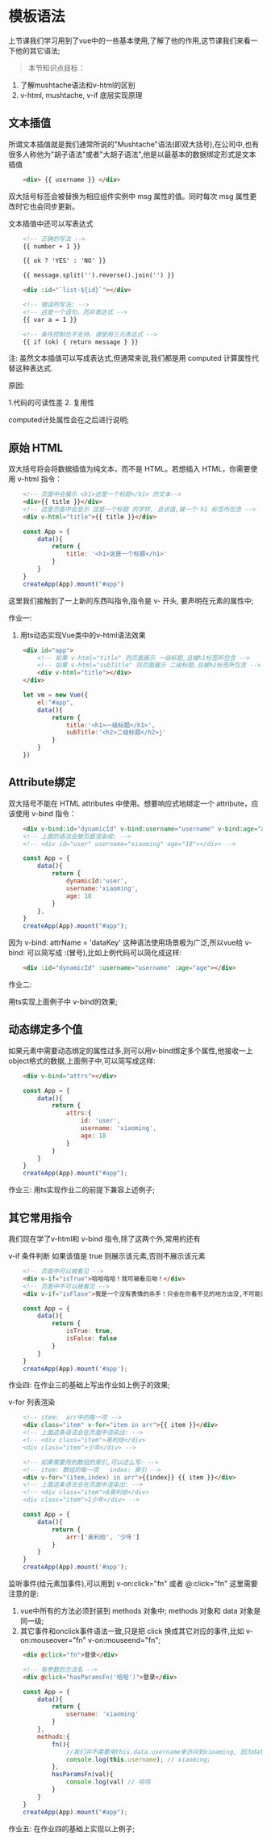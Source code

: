# 模板语法
上节课我们学习用到了vue中的一些基本使用,了解了他的作用,这节课我们来看一下他的其它语法;

> 本节知识点目标：
1. 了解mushtache语法和v-html的区别
2. v-html, mushtache, v-if 底层实现原理

## 文本插值
所谓文本插值就是我们通常所说的"Mushtache"语法(即双大括号),在公司中,也有很多人称他为"胡子语法"或者"大胡子语法",他是以最基本的数据绑定形式是文本插值
```html
    <div> {{ username }} </div>
```
双大括号标签会被替换为相应组件实例中 msg 属性的值。同时每次 msg 属性更改时它也会同步更新。

文本插值中还可以写表达式
```html
    <!-- 正确的写法 -->
    {{ number + 1 }}

    {{ ok ? 'YES' : 'NO' }}

    {{ message.split('').reverse().join('') }}

    <div :id="`list-${id}`"></div>

    <!-- 错误的写法: -->
    <!-- 这是一个语句，而非表达式 -->
    {{ var a = 1 }}

    <!-- 条件控制也不支持，请使用三元表达式 -->
    {{ if (ok) { return message } }}
```
注: 虽然文本插值可以写成表达式,但通常来说,我们都是用 computed 计算属性代替这种表达式.

原因: 

1.代码的可读性差 2. 复用性

computed计处属性会在之后进行说明;


## 原始 HTML
双大括号将会将数据插值为纯文本，而不是 HTML。若想插入 HTML，你需要使用 v-html 指令：
```html
    <!-- 页面中会展示 <h1>这是一个标题</h1> 的文本-->
    <div>{{ title }}</div>
    <!-- 这里页面中会显示 这是一个标题 的字样, 且该值,被一个 h1 标签所包含 -->
    <div v-html="title">{{ title }}</div>
```
```javascript
    const App = {
        data(){
            return {
                title: '<h1>这是一个标题</h1>'
            }
        }
    }
    createApp(App).mount("#app")
```
这里我们接触到了一上新的东西叫指令,指令是 v- 开头, 要声明在元素的属性中;

作业一: 
1. 用ts动态实现Vue类中的v-html语法效果
```html
    <div id="app">
        <!-- 如果 v-html="title" 则页面展示 一级标题,且被h1标签所包含 -->
        <!-- 如果 v-html="subTitle" 则页面展示 二级标题,且被h2标签所包含 -->
        <div v-html="title"></div>
    </div>
```
```javascript
    let vm = new Vue({
        el:"#app",
        data(){
            return {
                title:'<h1>一级标题</h1>',
                subTitle:'<h2>二级标题</h2>j'
            }
        }
    })
```

## Attribute绑定
双大括号不能在 HTML attributes 中使用。想要响应式地绑定一个 attribute，应该使用 v-bind 指令：
```html
    <div v-bind:id="dynamicId" v-bind:username="username" v-bind:age="age"></div>
    <!-- 上面的语法会被页面渲染成: -->
    <!-- <div id="user" username="xiaoming" age="18"></div> -->
```
```javascript
    const App = {
        data(){
            return {
                dynamicId:'user',
                username:'xiaoming',
                age: 18
            }
        },
    }
    createApp(App).mount("#app");
```
因为 v-bind: attrName = 'dataKey' 这种语法使用场景极为广泛,所以vue给 v-bind: 可以简写成 :(冒号),比如上例代码可以简化成这样:
```html
    <div :id="dynamicId" :username="username" :age="age"></div>
```

作业二:

用ts实现上面例子中 v-bind的效果;

## 动态绑定多个值
如果元素中需要动态绑定的属性过多,则可以用v-bind绑定多个属性,他接收一上object格式的数据,上面例子中,可以简写成这样:
```html
    <div v-bind="attrs"></div>
```
```javascript
    const App = {
        data(){
            return {
                attrs:{
                    id: 'user',
                    username: 'xiaoming',
                    age: 18
                }
            }
        }
    }
    createApp(App).mount("#app");
```
作业三: 用ts实现作业二的前提下兼容上述例子;

## 其它常用指令
我们现在学了v-html和 v-bind 指令,除了这两个外,常用的还有

v-if 条件判断  如果该值是 true 则展示该元素,否则不展示该元素
```html
    <!-- 页面中可以被看见 -->
    <div v-if="isTrue">哈哈哈哈！我可被看见呦！</div>
    <!-- 页面中不可以被看见 -->
    <div v-if="isFlase">我是一个没有表情的杀手！只会在你看不见的地方出没,不可能让你看到的呦!</div>
```
```javascript
    const App = {
        data(){
            return {
                isTrue: true,
                isFalse: false
            }
        }
    }
    createApp(App).mount('#app');
```
作业四: 在作业三的基础上写出作业如上例子的效果;

v-for 列表渲染
```html
    <!-- item:  arr中的每一项 -->
    <div class="item" v-for="item in arr">{{ item }}</div>
    <!-- 上面这条语法会在页面中渲染出: -->
    <!-- <div class="item">奥利给</div>
    <div class="item">少年</div> -->

    <!-- 如果需要用到数组的索引,可以这么写: -->
    <!-- item: 数组的每一项   index: 索引 -->
    <div v-for="(item,index) in arr">{{index}} {{ item }}</div>
    <!-- 上面这条语法会在页面中渲染出: -->
    <!-- <div class="item">0奥利给</div>
    <div class="item">1少年</div> -->
```
```javascript
    const App = {
        data(){
            return {
                arr:['奥利给', '少年']
            }
        }
    }
    createApp(App).mount('#app');
```


监听事件(给元素加事件),可以用到 v-on:click="fn" 或者  @:click="fn"
这里需要注意的是:
1. vue中所有的方法必须封装到 methods 对象中; methods 对象和 data 对象是同一级;
2. 其它事件和onclick事件语法一致,只是把 click 换成其它对应的事件,比如  v-on:mouseover="fn"   v-on:mouseend="fn";

```html
    <div @click="fn">登录</div>

    <!-- 有参数的方法名 -->
    <div @click="hasParamsFn('哈哈')">登录</div>
```
```javascript
    const App = {
        data(){
            return {
                username: 'xiaoming'
            }
        },
        methods:{
            fn(){
                //我们并不需要用this.data.username来访问到xioaming, 因为data对象的中的值,会被合并到 this上, 所以我们可以直接用 this.username来访问 
                console.log(this.username); // xiaoming;
            },
            hasParamsFn(val){
                console.log(val) // 哈哈
            }
        }
    }
    createApp(App).mount("#app");
```
作业五: 在作业四的基础上实现以上例子;
